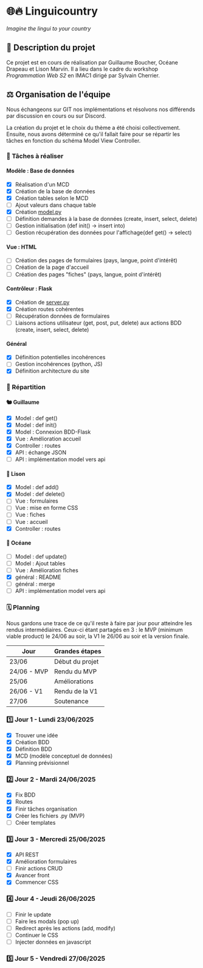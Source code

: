 # 🌐🔥 Linguicountry
*Imagine the lingui to your country*

## 📜 Description du projet
Ce projet<!-- a été réalisé --> est en cours de réalisation par Guillaume Boucher, Océane Drapeau et Lison Marvin. Il a <!-- eu -->lieu dans le cadre du workshop *Programmation Web S2* en IMAC1 dirigé par Sylvain Cherrier.

## ⚖️ Organisation de l'équipe

Nous échangeons sur GIT nos implémentations et résolvons nos différends par discussion en cours ou sur Discord.

La création du projet et le choix du thème a été choisi collectivement. Ensuite, nous avons déterminé ce qu'il fallait faire pour se répartir les tâches en fonction du schéma Model View Controller.

### 🐜 Tâches à réaliser

#### Modèle : Base de données
- [x] Réalisation d'un MCD
- [x] Création de la base de données
- [x] Création tables selon le MCD
- [ ] Ajout valeurs dans chaque table
- [x] Création [model.py](./model.py)
- [ ] Définition demandes à la base de données (create, insert, select, delete)
- [ ] Gestion initialisation (def init() → insert into)
- [ ] Gestion récupération des données pour l'affichage(def get() → select)
  
#### Vue : HTML
- [ ] Création des pages de formulaires (pays, langue, point d'intérêt)
- [ ] Création de la page d'accueil
- [ ] Création des pages "fiches" (pays, langue, point d'intérêt)
  
#### Contrôleur : Flask
- [x] Création de [server.py](./server.py)
- [x] Création routes cohérentes
- [ ] Récupération données de formulaires
- [ ] Liaisons actions utilisateur (get, post, put, delete) aux actions BDD (create, insert, select, delete)

#### Général
- [x] Définition potentielles incohérences
- [ ] Gestion incohérences (python, JS)
- [x] Définition architecture du site

### 🐾 Répartition

#### 🐿️ Guillaume
- [x] Model : def get()
- [x] Model : def init()
- [x] Model : Connexion BDD-Flask
- [x] Vue : Amélioration accueil
- [x] Controller : routes
- [x] API : échange JSON
- [ ] API : implémentation model vers api
  
#### 🐁 Lison
- [x] Model : def add()
- [x] Model : def delete()
- [ ] Vue : formulaires
- [ ] Vue : mise en forme CSS
- [ ] Vue : fiches
- [ ] Vue : accueil
- [x] Controller : routes

#### 🦐 Océane
- [ ] Model : def update()
- [ ] Model : Ajout tables
- [ ] Vue : Amélioration fiches
- [x] général : README
- [ ] général : merge
- [ ] API : implémentation model vers api

### 🗓️ Planning

Nous gardons une trace de ce qu'il reste à faire par jour pour atteindre les rendus intermédiaires. Ceux-ci étant partagés en 3 : le MVP (minimum viable product) le 24/06 au soir, la V1 le 26/06 au soir et la version finale.

| Jour        | Grandes étapes  |
| ----------- | --------------- |
| 23/06       | Début du projet |
| 24/06 - MVP | Rendu du MVP    |
| 25/06       | Améliorations   |
| 26/06 - V1  | Rendu de la V1  |
| 27/06       | Soutenance      |

### 1️⃣ Jour 1 - Lundi 23/06/2025
- [x] Trouver une idée
- [x] Création BDD
- [x] Définition BDD
- [x] MCD (modèle conceptuel de données)
- [x] Planning prévisionnel

### 2️⃣ Jour 2 - Mardi 24/06/2025
- [x] Fix BDD
- [x] Routes
- [x] Finir tâches organisation
- [x] Créer les fichiers .py (MVP)
- [ ] Créer templates

### 3️⃣ Jour 3 - Mercredi 25/06/2025
- [x] API REST
- [x] Amélioration formulaires
- [ ] Finir actions CRUD
- [x] Avancer front
- [x] Commencer CSS
  
### 4️⃣ Jour 4 - Jeudi 26/06/2025
- [ ] Finir le update
- [ ] Faire les modals (pop up)
- [ ] Redirect après les actions (add, modify)
- [ ] Continuer le CSS
- [ ] Injecter données en javascript

### 5️⃣ Jour 5 - Vendredi 27/06/2025

<!-- 6️⃣7️⃣8️⃣9️⃣🔟 -->



